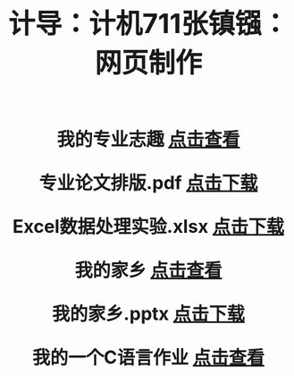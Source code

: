 <!DOCTYPE html PUBLIC "-//W3C//DTD XHTML 1.0 Transitional//EN" "http://www.w3.org/TR/xhtml1/DTD/xhtml1-transitional.dtd">
<html xmlns="http://www.w3.org/1999/xhtml">
<head>
<meta http-equiv="Content-Type" content="text/html; charset=utf-8" />
</head>

<body>
<center>
<p><strong><font size="+5">计导：计机711张镇镪：网页制作</font></strong></p><br /><br />
<strong><font size="+3">
<p>我的专业志趣  <a href="https://github.com/jidaozuoye/-1">点击查看</a></p>
<p>专业论文排版.pdf  <a href="https://github.com/jidaozuoye/zzq/raw/master/%E8%AE%A1%E5%AF%BC%EF%BC%9A%E8%AE%A1%E6%9C%BA711%E5%BC%A0%E9%95%87%E9%95%AA%EF%BC%9A%E8%AE%BA%E6%96%87%E6%8E%92%E7%89%88.pdf">点击下载</a></p>
<p>Excel数据处理实验.xlsx  <a href="https://github.com/jidaozuoye/zzq/raw/master/%E8%AE%A1%E6%9C%BA711%E5%BC%A0%E9%95%87%E9%95%AA%EF%BC%9AExcel%E6%95%B0%E6%8D%AE%E5%A4%84%E7%90%86%E5%AE%9E%E9%AA%8C.xlsx">点击下载</a></p>
<p>我的家乡  <a href="https://github.com/jidaozuoye/home/blob/master/README.md">点击查看</a></p>
<p>我的家乡.pptx  <a href="https://github.com/jidaozuoye/zzq/raw/master/%E8%AE%A1%E5%AF%BC%EF%BC%9A%E8%AE%A1%E6%9C%BA711-%E5%BC%A0%E9%95%87%E9%95%AA%EF%BC%9A%E6%88%91%E7%9A%84%E5%AE%B6%E4%B9%A1.pptx">点击下载</a></p>
<p>我的一个C语言作业  <a href="我的一个C语言作业.html">点击查看</a></p>
</font>
</center>
</body>
</html>


